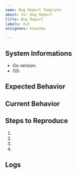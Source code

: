 ```yaml
---
name: Bug Report Template
about: for Bug Report
title: Bug Report
labels: but
assignees: k2wanko

---
```


<!--
## Do this before creating an issue

- Check our [developer documentation](https://developers.line.biz/en/docs/) and [FAQ](https://developers.line.biz/en/faq/messaging-api/) page for more information on LINE bots and the Messaging API

## When creating an issue

- Provide detailed information about the issue you had with the SDK as below
- Provide logs if possible
-->

## System Informations

* Go version:
* OS:

## Expected Behavior
<!-- Tell us what should happen -->

## Current Behavior
<!-- Tell us what happens instead of the expected behavior -->

## Steps to Reproduce
<!-- Provide a link to a live example, or an unambigeous set of steps to -->
1.
1.
1.
1.

## Logs
<!-- Provide logs if possible -->
